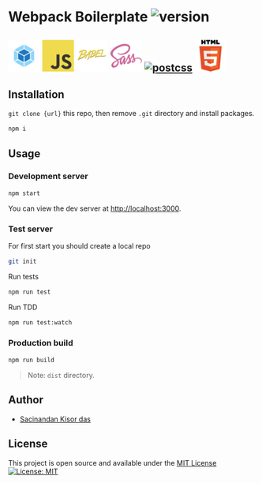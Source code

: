 # Webpack Boilerplate ![version](https://img.shields.io/badge/version-1.0.0-blue.svg)

## [<img src="https://raw.githubusercontent.com/github/explore/80688e429a7d4ef2fca1e82350fe8e3517d3494d/topics/webpack/webpack.png" class="d-block rounded-1 mr-3 flex-shrink-0" alt="webpack" width="64" height="64">](https://webpack.js.org/) [<img src="https://raw.githubusercontent.com/github/explore/80688e429a7d4ef2fca1e82350fe8e3517d3494d/topics/javascript/javascript.png" class="d-block rounded-1 mr-3 flex-shrink-0" alt="javascript" width="64" height="64">](https://developer.mozilla.org/docs/Web/JavaScript/) [<img src="https://raw.githubusercontent.com/github/explore/80688e429a7d4ef2fca1e82350fe8e3517d3494d/topics/babel/babel.png" class="d-block rounded-1 mr-3 flex-shrink-0" alt="babel" width="64" height="64">](https://babeljs.io/) [<img src="https://raw.githubusercontent.com/github/explore/80688e429a7d4ef2fca1e82350fe8e3517d3494d/topics/sass/sass.png" class="d-block rounded-1 mr-3 flex-shrink-0" alt="sass" width="64" height="64">](https://sass-lang.com/) [<img src="https://postcss.org/postcss.cbfff7d9.svg" class="d-block rounded-1 mr-3 flex-shrink-0" alt="postcss" width="64" height="64">](https://postcss.org/) [<img src="https://raw.githubusercontent.com/github/explore/80688e429a7d4ef2fca1e82350fe8e3517d3494d/topics/html/html.png" class="d-block rounded-1 mr-3 flex-shrink-0" alt="html" width="64" height="64">](https://developer.mozilla.org/docs/Web/HTML)



## Installation

`git clone {url}` this repo, then remove `.git` directory and install packages.

```bash
npm i
```

## Usage

### Development server

```bash
npm start
```

You can view the dev server at [http://localhost:3000](http://localhost:3000).

### Test server

For first start you should create a local repo

```bash
git init
```

Run tests

```bash
npm run test
```

Run TDD

```bash
npm run test:watch
```

### Production build

```bash
npm run build
```

> Note: `dist` directory.

## Author

- [Sacinandan Kisor das](https://www.sacinandan.dev)

## License

This project is open source and available under the [MIT License](LICENSE) [![License: MIT](https://img.shields.io/badge/License-MIT-blue.svg)](https://opensource.org/licenses/MIT)
